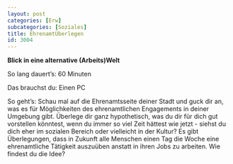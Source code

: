 ```yaml
---
layout: post
categories: [Erw]
subcategories: [Soziales]
title: EhrenamtÜberlegen
id: 3004
---
```

**Blick in eine alternative (Arbeits)Welt**

So lang dauert’s: 60 Minuten

Das brauchst du: Einen PC

So geht’s: Schau mal auf die Ehrenamtsseite deiner Stadt und guck dir an, was es für Möglichkeiten des ehrenamtlichen Engagements in deiner Umgebung gibt. 
Überlege dir ganz hypothetisch, was du dir für dich gut vorstellen könntest, wenn du immer so viel Zeit hättest wie jetzt - siehst du dich eher im sozialen Bereich oder vielleicht in der Kultur?
Es gibt Überlegungen, dass in Zukunft alle Menschen einen Tag die Woche eine ehrenamtliche Tätigkeit auszuüben anstatt in ihren Jobs zu arbeiten. Wie findest du die Idee?
